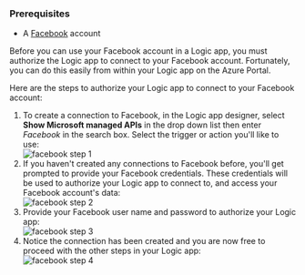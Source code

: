 ### <a name="prerequisites"></a>Prerequisites
* A [Facebook](https://www.facebook.com/) account 

Before you can use your Facebook account in a Logic app, you must authorize the Logic app to connect to your Facebook account. Fortunately, you can do this easily from within your Logic app on the Azure Portal. 

Here are the steps to authorize your Logic app to connect to your Facebook account:

1. To create a connection to Facebook, in the Logic app designer, select **Show Microsoft managed APIs** in the drop down list then enter *Facebook* in the search box. Select the trigger or action you'll like to use:  
   ![facebook step 1](https://docstestmedia1.blob.core.windows.net/azure-media/includes/media/connectors-create-api-facebook/facebook-1.png)
2. If you haven't created any connections to Facebook before, you'll get prompted to provide your Facebook credentials. These credentials will be used to authorize your Logic app to connect to, and access your Facebook account's data:  
   ![facebook step 2](https://docstestmedia1.blob.core.windows.net/azure-media/includes/media/connectors-create-api-facebook/facebook-2.png)
3. Provide your Facebook user name and password to authorize your Logic app:  
   ![facebook step 3](https://docstestmedia1.blob.core.windows.net/azure-media/includes/media/connectors-create-api-facebook/facebook-3.png)   
4. Notice the connection has been created and you are now free to proceed with the other steps in your Logic app:  
   ![facebook step 4](https://docstestmedia1.blob.core.windows.net/azure-media/includes/media/connectors-create-api-facebook/facebook-4.png)   





